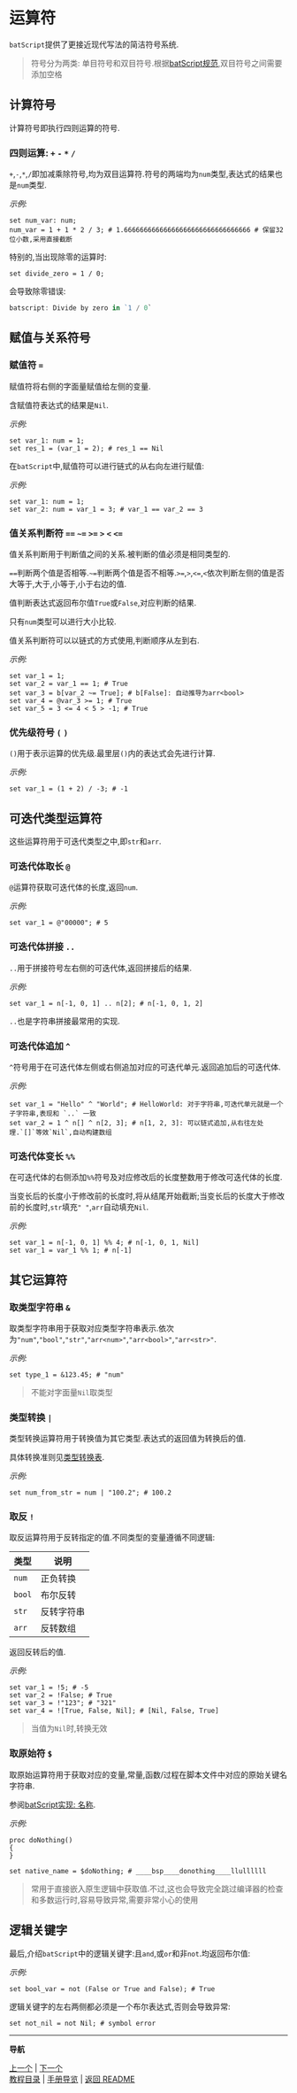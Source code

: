 # 运算符

`batScript`提供了更接近现代写法的简洁符号系统.

> 符号分为两类: 单目符号和双目符号.根据[batScript规范](),双目符号之间需要添加空格  

## 计算符号

计算符号即执行四则运算的符号.

### 四则运算: `+` `-` `*` `/`

`+`,`-`,`*`,`/`即加减乘除符号,均为双目运算符.符号的两端均为`num`类型,表达式的结果也是`num`类型.

*示例:*

```batscript
set num_var: num;
num_var = 1 + 1 * 2 / 3; # 1.66666666666666666666666666666666 # 保留32位小数,采用直接截断
```

特别的,当出现除零的运算时:

```batscript
set divide_zero = 1 / 0;
```

会导致除零错误:

```powershell
batscript: Divide by zero in `1 / 0`
```

## 赋值与关系符号

### 赋值符 `=`

赋值符将右侧的字面量赋值给左侧的变量.

含赋值符表达式的结果是`Nil`.

*示例:*

```batscript
set var_1: num = 1;
set res_1 = (var_1 = 2); # res_1 == Nil
```

在`batScript`中,赋值符可以进行链式的从右向左进行赋值:

*示例:*

```batscript
set var_1: num = 1;
set var_2: num = var_1 = 3; # var_1 == var_2 == 3
```

### 值关系判断符 `==` `~=` `>=` `>` `<` `<=`

值关系判断用于判断值之间的关系.被判断的值必须是相同类型的.

`==`判断两个值是否相等.`~=`判断两个值是否不相等.`>=`,`>`,`<=`,`<`依次判断左侧的值是否大等于,大于,小等于,小于右边的值.

值判断表达式返回布尔值`True`或`False`,对应判断的结果.

只有`num`类型可以进行大小比较.  

值关系判断符可以以链式的方式使用,判断顺序从左到右.

*示例:*

```batscript
set var_1 = 1;
set var_2 = var_1 == 1; # True
set var_3 = b[var_2 ~= True]; # b[False]: 自动推导为arr<bool>
set var_4 = @var_3 >= 1; # True
set var_5 = 3 <= 4 < 5 > -1; # True
```

### 优先级符号 `(` `)`

`()`用于表示运算的优先级.最里层`()`内的表达式会先进行计算.

*示例:*

```batscript
set var_1 = (1 + 2) / -3; # -1
```

## 可迭代类型运算符

这些运算符用于可迭代类型之中,即`str`和`arr`.

### 可迭代体取长 `@`

`@`运算符获取可迭代体的长度,返回`num`.

*示例:*

```batscript
set var_1 = @"00000"; # 5
```

### 可迭代体拼接 `..`

`..`用于拼接符号左右侧的可迭代体,返回拼接后的结果.

*示例:*

```batscript
set var_1 = n[-1, 0, 1] .. n[2]; # n[-1, 0, 1, 2]
```

`..`也是字符串拼接最常用的实现.

### 可迭代体追加 `^`

`^`符号用于在可迭代体左侧或右侧追加对应的可迭代单元.返回追加后的可迭代体.

*示例:*

```batscript
set var_1 = "Hello" ^ "World"; # HelloWorld: 对于字符串,可迭代单元就是一个子字符串,表现和 `..` 一致
set var_2 = 1 ^ n[] ^ n[2, 3]; # n[1, 2, 3]: 可以链式追加,从右往左处理.`[]`等效`Nil`,自动构建数组
```

### 可迭代体变长 `%%`

在可迭代体的右侧添加`%%`符号及对应修改后的长度整数用于修改可迭代体的长度.

当变长后的长度小于修改前的长度时,将从结尾开始截断;当变长后的长度大于修改前的长度时,`str`填充`" "`,`arr`自动填充`Nil`.

*示例:*

```batscript
set var_1 = n[-1, 0, 1] %% 4; # n[-1, 0, 1, Nil]
set var_1 = var_1 %% 1; # n[-1]
```

## 其它运算符

### 取类型字符串 `&`

取类型字符串用于获取对应类型字符串表示.依次为`"num"`,`"bool"`,`"str"`,`"arr<num>"`,`"arr<bool>"`,`"arr<str>"`.

*示例:*

```batscript
set type_1 = &123.45; # "num"
```

> 不能对字面量`Nil`取类型

### 类型转换 `|`

类型转换运算符用于转换值为其它类型.表达式的返回值为转换后的值.

具体转换准则见[类型转换表]().

*示例:*

```batscript
set num_from_str = num | "100.2"; # 100.2
```

### 取反 `!`

取反运算符用于反转指定的值.不同类型的变量遵循不同逻辑:

| 类型 | 说明 |
|---|---|
| `num` | 正负转换 |
| `bool` | 布尔反转 |
| `str` | 反转字符串 |
| `arr` | 反转数组 |

返回反转后的值.

*示例:*

```batscript
set var_1 = !5; # -5
set var_2 = !False; # True
set var_3 = !"123"; # "321"
set var_4 = ![True, False, Nil]; # [Nil, False, True]
```

> 当值为`Nil`时,转换无效  

### 取原始符 `$`

取原始运算符用于获取对应的变量,常量,函数/过程在脚本文件中对应的原始关键名字符串.

参阅[batScript实现: 名称]().

*示例:*

```batscript
proc doNothing()
{
}

set native_name = $doNothing; # ____bsp____donothing____llullllll
```

> 常用于直接嵌入原生逻辑中获取值.不过,这也会导致完全跳过编译器的检查和多数运行时,容易导致异常,需要非常小心的使用  

## 逻辑关键字

最后,介绍`batScript`中的逻辑关键字:且`and`,或`or`和非`not`.均返回布尔值:

*示例:*

```batscript
set bool_var = not (False or True and False); # True
```

逻辑关键字的左右两侧都必须是一个布尔表达式,否则会导致异常:

```batscript
set not_nil = not Nil; # symbol error
```

---
**导航**

[上一个](./04-类型系统.md) | [下一个](./06-控制流.md)  
[教程目录](./01-教程目录.md) | [手册导览](../manual/手册导引.md) | [返回 README](../../../README-zh.md)  
